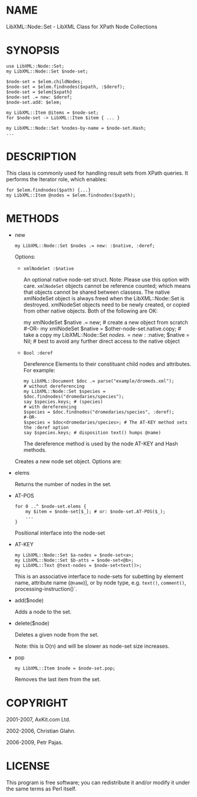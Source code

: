 NAME
====

LibXML::Node::Set - LibXML Class for XPath Node Collections

SYNOPSIS
========

    use LibXML::Node::Set;
    my LibXML::Node::Set $node-set;

    $node-set = $elem.childNodes;
    $node-set = $elem.findnodes($xpath, :$deref);
    $node-set = $elem{$xpath}
    $node-set .= new: $deref;
    $node-set.add: $elem;

    my LibXML::Item @items = $node-set;
    for $node-set -> LibXML::Item $item { ... }

    my LibXML::Node::Set %nodes-by-name = $node-set.Hash;
    ...

DESCRIPTION
===========

This class is commonly used for handling result sets from XPath queries. It performs the Iterator role, which enables:

    for $elem.findnodes($path) {...}
    my LibXML::Item @nodes = $elem.findnodes($xpath);

METHODS
=======

  * new

        my LibXML::Node::Set $nodes .= new: :$native, :deref;

    Options:

      * `xmlNodeSet :$native`

        An optional native node-set struct. Note: Please use this option with care. `xmlNodeSet` objects cannot be reference counted; which means that objects cannot be shared between classess. The native xmlNodeSet object is always freed when the LibXML::Node::Set is destroyed. xmlNodeSet objects need to be newly created, or copied from other native objects. Both of the following are OK:

        my xmlNodeSet $native .= new; # create a new object from scratch #-OR- my xmlNodeSet $native = $other-node-set.native.copy; # take a copy my LibXML::Node::Set $nodes .= new: :$native; $native = Nil; # best to avoid any further direct access to the native object

      * `Bool :deref`

        Dereference Elements to their constituant child nodes and attributes. For example:

            my LibXML::Document $doc .= parse("example/dromeds.xml");
            # without dereferencing
            my LibXML::Node::Set $species = $doc.findnodes("dromedaries/species");
            say $species.keys; # (species)
            # with dereferencing
            $species = $doc.findnodes("dromedaries/species", :deref);
            #-OR-
            $species = $doc<dromedaries/species>; # The AT-KEY method sets the :deref option
            say $species.keys; # disposition text() humps @name)

        The dereference method is used by the node AT-KEY and Hash methods.

    Creates a new node set object. Options are:

  * elems

    Returns the number of nodes in the set.

  * AT-POS

        for 0 ..^ $node-set.elems {
            my $item = $node-set[$_]; # or: $node-set.AT-POS($_);
            ...
        }

    Positional interface into the node-set

  * AT-KEY

        my LibXML::Node::Set $a-nodes = $node-set<a>;
        my LibXML::Node::Set $b-atts = $node-set<@b>;
        my LibXML::Text @text-nodes = $node-set<text()>;

    This is an associative interface to node-sets for subetting by element name, attribute name (`@name`)], or by node type, e.g. `text()`, `comment()`, processing-instruction()`.

  * add($node)

    Adds a node to the set.

  * delete($node)

    Deletes a given node from the set.

    Note: this is O(n) and will be slower as node-set size increases.

  * pop

        my LibXML::Item $node = $node-set.pop;

    Removes the last item from the set.

COPYRIGHT
=========

2001-2007, AxKit.com Ltd.

2002-2006, Christian Glahn.

2006-2009, Petr Pajas.

LICENSE
=======

This program is free software; you can redistribute it and/or modify it under the same terms as Perl itself.

